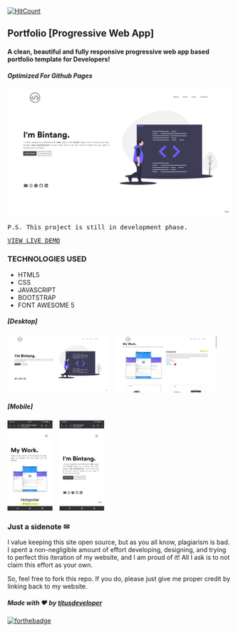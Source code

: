 [![HitCount](http://hits.dwyl.com/ishandeveloper/Portfolio.svg)](http://hits.dwyl.com/ishandeveloper/Portfolio)
## Portfolio [Progressive Web App]
#### A clean, beautiful and fully responsive progressive web app based portfolio template for Developers! 
##### Optimized For Github Pages

<img src="https://github.com/Tituss22/titusweb.github.com/blob/main/assets/img/work/ishandeveloper/hero.png?raw=false">

<pre>P.S. This project is still in development phase.</pre>
<pre><a href="https://ishandeveloper.com/Portfolio/">VIEW LIVE DEMO</a></pre>

### TECHNOLOGIES USED
* HTML5
* CSS
* JAVASCRIPT
* BOOTSTRAP
* FONT AWESOME 5

##### [Desktop]
<img src="https://github.com/Tituss22/titusweb.github.com/blob/main/screenshot/Destop1.jpg?raw=false" width="45%">&nbsp;&nbsp;&nbsp;&nbsp;<img src="https://github.com/Tituss22/titusweb.github.com/blob/main/screenshot/Desktop2.jpg?raw=false" width="45%">
##### [Mobile]
<img src="https://github.com/Tituss22/titusweb.github.com/blob/main/screenshot/mobile1.jpg?raw=false" width="20%">&nbsp;&nbsp;&nbsp;&nbsp;<img src="https://github.com/Tituss22/titusweb.github.com/blob/main/screenshot/mobile2.jpg?raw=false" width="20%">

### Just a sidenote ✉
I value keeping this site open source, but as you all know, plagiarism is bad. I spent a non-negligible amount of effort developing, designing, and trying to perfect this iteration of my website, and I am proud of it! All I ask is to not claim this effort as your own.

So, feel free to fork this repo. If you do, please just give me proper credit by linking back to my website.

##### Made with ❤ by <a href="https://github.com/Tituss22">titusdeveloper</a>

[![forthebadge](https://forthebadge.com/images/badges/built-with-love.svg)](https://github.com/Tituss22)
